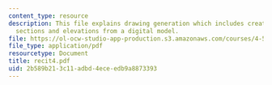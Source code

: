 ```yaml
---
content_type: resource
description: This file explains drawing generation which includes creating plans,
  sections and elevations from a digital model.
file: https://ol-ocw-studio-app-production.s3.amazonaws.com/courses/4-501-architectural-construction-and-computation-fall-2005/2b589b213c11adbd4eceedb9a8873393_recit4.pdf
file_type: application/pdf
resourcetype: Document
title: recit4.pdf
uid: 2b589b21-3c11-adbd-4ece-edb9a8873393
---
```

